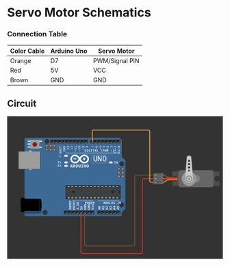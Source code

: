 # Servo Motor Schematics
### Connection Table
| Color Cable | Arduino Uno  |Servo Motor|
|-------------|--------------|-----------------|
| Orange      | D7           |   PWM/Signal PIN       |
| Red         | 5V           |  VCC            |
| Brown       | GND          |  GND            |
## Circuit 
![Image](Images/Servo.png)
